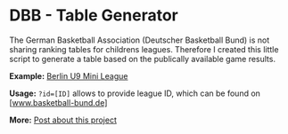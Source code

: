 # DBB - Table Generator

The German Basketball Association (Deutscher Basketball Bund) is not sharing ranking tables for childrens leagues. Therefore I created this little script to generate a table based on the publically available game results.

**Example:** [Berlin U9 Mini League](https://code.mathiasnitzsche.de/bball/)

**Usage:** `?id=[ID]` allows to provide league ID, which can be found on [www.basketball-bund.de]

**More:** [Post about this project](https://blog.mathiasnitzsche.de/optimizing-the-hell-out-of-js-code)
